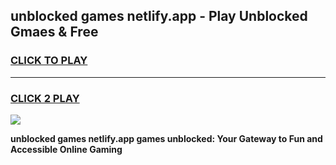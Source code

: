 
## unblocked games netlify.app - Play Unblocked Gmaes & Free
<h3>
<a href="https://news.freeplayer.one?title=unblocked_games_netlify.app&ref=16F">CLICK TO PLAY</a></h3>
<hr>

<h3>
<a href="https://news.freeplayer.one?title=unblocked_games_netlify.app&ref=16F">CLICK 2 PLAY</a>
  
</h3>

<a href="https://news.freeplayer.one?title=unblocked_games_netlify.app&ref=16F/"><img src="https://clearcache.store/games.png"></a>


**unblocked games netlify.app games unblocked: Your Gateway to Fun and Accessible Online Gaming**
